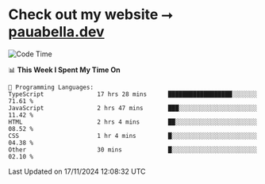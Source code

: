 # Check out my website ⭢ [pauabella.dev](https://pauabella.dev)

<!--START_SECTION:waka-->
![Code Time](http://img.shields.io/badge/Code%20Time-3%2C893%20hrs%2011%20mins-blue)

📊 **This Week I Spent My Time On** 

```text
💬 Programming Languages: 
TypeScript               17 hrs 28 mins      ██████████████████░░░░░░░   71.61 % 
JavaScript               2 hrs 47 mins       ███░░░░░░░░░░░░░░░░░░░░░░   11.42 % 
HTML                     2 hrs 4 mins        ██░░░░░░░░░░░░░░░░░░░░░░░   08.52 % 
CSS                      1 hr 4 mins         █░░░░░░░░░░░░░░░░░░░░░░░░   04.38 % 
Other                    30 mins             █░░░░░░░░░░░░░░░░░░░░░░░░   02.10 % 
```


 Last Updated on 17/11/2024 12:08:32 UTC
<!--END_SECTION:waka-->
